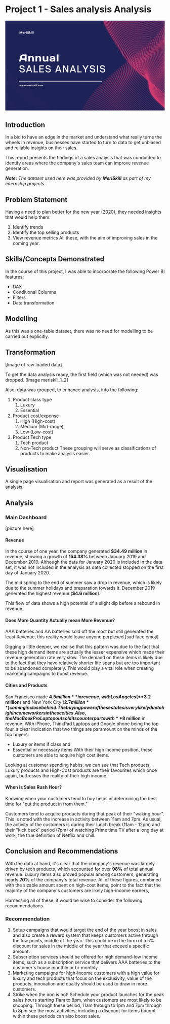 # Project 1 - Sales analysis Analysis

![Banner or Intro Image](banner_sales_analysis_meriskill.png)
## Introduction

In a bid to have an edge in the market and understand what really turns the wheels in revenue, businesses have started to turn to data to get unbiased and reliable insights on their sales.

This report presents the findings of a sales analysis that was conducted to identify areas where the company's sales team can improve revenue generation.

**_Note:_** _The dataset used here was provided by **MeriSkill** as part of my internship projects._
## Problem Statement

Having a need to plan better for the new year (2020), they needed insights that would help them:
1. Identify trends
2. Identify the top selling products
3. View revenue metrics
All these, with the aim of improving sales in the coming year.

## Skills/Concepts Demonstrated

In the course of this project, I was able to incorporate the following Power BI features:
- DAX
- Conditional Columns
- Filters
- Data transformation

## Modelling

As this was a one-table dataset, there was no need for modelling to be carried out explicitly.

## Transformation

[Image of raw loaded data]

To get the data analysis ready, the first field (which was not needed) was dropped.
[Image meriskill_1_2]

Also, data was grouped, to enhance analysis, into the following:
1. Product class type
	1. Luxury
	2. Essential
2. Product cost/expense
	1. High (High-cost)
	2. Medium (Mid-range)
	3. Low (Low-cost)
3. Product Tech type
	1. Tech product
	2. Non-Tech product
These grouping will serve as classifications of products to make analysis easier.

## Visualisation

A single page visualisation and report was generated as a result of the analysis.

## Analysis

### Main Dashboard

[picture here]

#### Revenue
In the course of one year, the company generated **$34.49 million** in revenue, showing a growth of **154.38%** between January 2019 and December 2019. Although the data for  January 2020 is included in the data set, it was not included in the analysis as data collected stopped on the first day of January 2020.

The mid spring to the end of summer saw a drop in revenue, which is likely due to the summer holidays and preparation towards it. December 2019 generated the highest revenue (**$4.6 million**).

This flow of data shows a high potential of a slight dip before a rebound in revenue.

#### Does More Quantity Actually mean More Revenue?
AAA batteries and AA batteries sold off the most but still generated the least Revenue, this reality would leave anyone perplexed.[sad face emoji]

Digging a little deeper, we realise that this pattern was due to the fact that these high demand items are actually the lesser expensive which made their revenue generation rate very slow. The demand on these items is likely due to the fact that they have relatively shorter life spans but are too important to be abandoned completely. This would play a vital role when creating marketing campaigns to boost revenue.

#### Cities and Products
San Francisco made **$4.5 million** in revenue, with Los Angeles (**$3.2 million**) and New York City (**$2.7 million**) coming in close behind. The buying power of these states is very likely due to high income workers in these cities.
Also, the MacBook Pro Laptop outsold its counterparts with **$8 million** in revenue. With iPhone, ThinkPad Laptops and Google phone being the top four, a clear indication that two things are paramount on the minds of the top buyers:
- Luxury or items if class and
- Essential or necessary items
With their high income position, these customers are able to acquire high cost items.

Looking at customer spending habits, we can see that Tech products, Luxury products and High-Cost products are their favourites which once again, buttresses the reality of their high income.

#### When is Sales Rush Hour?
Knowing when your customers tend to buy helps in determining the best time for "put the product in from them."

Customers tend to acquire products during that peak of their "waking hour". This is noted with the increase in activity between 11am and 7pm. As usual, the activity of the customers is during their lunch break (11am - 12pm) and their "kick back" period (7pm) of watching Prime time TV after a long day at work, the true definition of Netflix and chill.

## Conclusion and Recommendations

With the data at hand, it's clear that the company's revenue was largely driven by tech products, which accounted for over **98%** of total annual revenue. Luxury items also proved popular among customers, generating nearly **70%** of the company's total revenue. All of these figures, combined with the sizable amount spent on high-cost items, point to the fact that the majority of the company's customers are likely high-income earners, 

Harnessing all of these, it would be wise to consider the following recommendations.
### Recommendation
1. Setup campaigns that would target the end of the year boost in sales and also create a reward system that keeps customers active through the low points, middle of the year. This could be in the form of a 5% discount for sales in the middle of the year that exceed a specific amount.
2. Subscription services should be offered for high demand-low income items, such as a subscription service that delivers AAA batteries to the customer's house monthly or bi-monthly.
3. Marketing campaigns for high-income customers with a high value for luxury and tech products that focus on the exclusivity, value of the products, innovation and quality should be used to draw in more customers.
4. Strike when the iron is hot! Schedule your product launches for the peak sales hours starting 11am to 8pm, when customers are most likely to be shopping. Through these period, 11am through to 1pm and 7pm through to 8pm see the most activities; including a discount for items bought within these periods can also boost sales.
